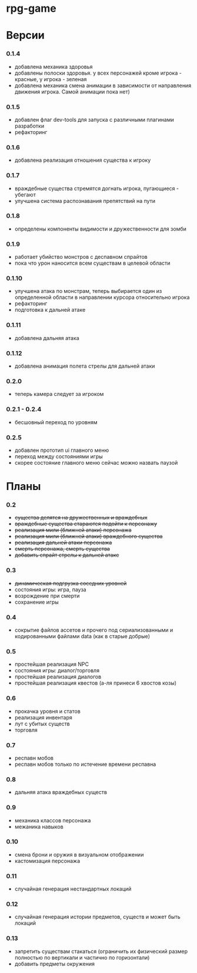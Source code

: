 # rpg-game

# Версии
### **0.1.4**
- добавлена механика здоровья
- добавлены полоски здоровья. у всех персонажей кроме игрока - красные, у игрока - зеленая
- добавлена механика смена анимации в зависимости от направления движения игрока. Самой анимации пока нет)
### **0.1.5**
- добавлен флаг dev-tools для запуска с различными плагинами разработки
- рефакторинг
### **0.1.6**
- добавлена реализация отношения существа к игроку
### **0.1.7**
- враждебные существа стремятся догнать игрока, пугающиеся - убегают
- улучшена система распознавания препятствий на пути
### **0.1.8**
- определены компоненты видимости и дружественности для зомби
### **0.1.9**
- работает убийство монстров с деспавном спрайтов
- пока что урон наносится всем существам в целевой области
### **0.1.10**
- улучшена атака по монстрам, теперь выбирается один из определенной области в направлении курсора относительно игрока 
- рефакторинг
- подготовка к дальней атаке
### **0.1.11**
- добавлена дальняя атака
### **0.1.12**
- добавлена анимация полета стрелы для дальней атаки
### **0.2.0**
- теперь камера следует за игроком
### **0.2.1 - 0.2.4**
- бесшовный переход по уровням
### **0.2.5** 
- добавлен прототип ui главного меню
- переход между состояниями игры
- скорее состояние главного меню сейчас можно назвать паузой


# Планы

### 0.2
- ~~существа делятся на дружественных и враждебных~~
- ~~враждебные существа стараются подойти к персонажу~~
- ~~реализация мили (ближней атаки) персонажа~~
- ~~реализация мили (ближней атаки) враждебного существа~~
- ~~реализация дальней атаки персонажа~~
- ~~смерть персонажа, смерть существа~~
- ~~добавить спрайт стрелы к дальней атаке~~

### 0.3
- ~~динамическая подгрузка соседних уровней~~
- состояния игры: игра, пауза
- возрождение при смерти
- сохранение игры

### 0.4
- сокрытие файлов ассетов и прочего под сериализованными и кодированными файлами data (как в старые добрые)

### 0.5
- простейшая реализация NPC
- состояния игры: диалог/торговля
- простейшая реализация диалогов
- простейшая реализация квестов (а-ля принеси 6 хвостов козы)

### 0.6
- прокачка уровня и статов
- реализация инвентаря
- лут с убитых существ
- торговля

### 0.7
- респавн мобов
- респавн мобов только по истечение времени респавна

### 0.8
- дальняя атака враждебных существ

### 0.9
- механика классов персонажа
- межаника навыков

### 0.10
- смена брони и оружия в визуальном отображении
- кастомизация персонажа

### 0.11
- случайная генерация нестандартных локаций

### 0.12
- случайная генерация истории предметов, существ и может быть локаций

### 0.13
- запретить существам стакаться (ограничить их физический размер полностью по вертикали и частично по горизонтали)
- добавить предметы окружения